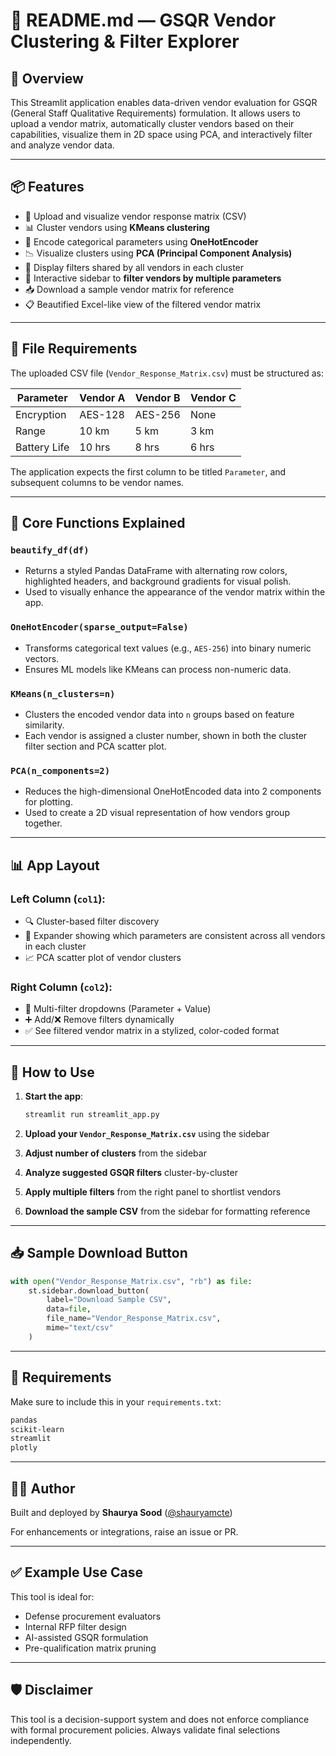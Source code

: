 # 📄 README.md — GSQR Vendor Clustering & Filter Explorer

## 🚀 Overview
This Streamlit application enables data-driven vendor evaluation for GSQR (General Staff Qualitative Requirements) formulation. It allows users to upload a vendor matrix, automatically cluster vendors based on their capabilities, visualize them in 2D space using PCA, and interactively filter and analyze vendor data.

---

## 📦 Features
- 📁 Upload and visualize vendor response matrix (CSV)
- 📊 Cluster vendors using **KMeans clustering**
- 🧠 Encode categorical parameters using **OneHotEncoder**
- 📉 Visualize clusters using **PCA (Principal Component Analysis)**
- 🧾 Display filters shared by all vendors in each cluster
- 🔎 Interactive sidebar to **filter vendors by multiple parameters**
- 📥 Download a sample vendor matrix for reference
- 📋 Beautified Excel-like view of the filtered vendor matrix

---

## 📁 File Requirements
The uploaded CSV file (`Vendor_Response_Matrix.csv`) must be structured as:

| Parameter              | Vendor A | Vendor B | Vendor C |
|------------------------|----------|----------|----------|
| Encryption             | AES-128  | AES-256  | None     |
| Range                  | 10 km    | 5 km     | 3 km     |
| Battery Life           | 10 hrs   | 8 hrs     | 6 hrs     |

The application expects the first column to be titled `Parameter`, and subsequent columns to be vendor names.

---

## 🧠 Core Functions Explained

### `beautify_df(df)`
- Returns a styled Pandas DataFrame with alternating row colors, highlighted headers, and background gradients for visual polish.
- Used to visually enhance the appearance of the vendor matrix within the app.

### `OneHotEncoder(sparse_output=False)`
- Transforms categorical text values (e.g., `AES-256`) into binary numeric vectors.
- Ensures ML models like KMeans can process non-numeric data.

### `KMeans(n_clusters=n)`
- Clusters the encoded vendor data into `n` groups based on feature similarity.
- Each vendor is assigned a cluster number, shown in both the cluster filter section and PCA scatter plot.

### `PCA(n_components=2)`
- Reduces the high-dimensional OneHotEncoded data into 2 components for plotting.
- Used to create a 2D visual representation of how vendors group together.

---

## 📊 App Layout

### Left Column (`col1`):
- 🔍 Cluster-based filter discovery
- 📌 Expander showing which parameters are consistent across all vendors in each cluster
- 📈 PCA scatter plot of vendor clusters

### Right Column (`col2`):
- 🧾 Multi-filter dropdowns (Parameter + Value)
- ➕ Add/❌ Remove filters dynamically
- ✅ See filtered vendor matrix in a stylized, color-coded format

---

## 🧪 How to Use

1. **Start the app**:
   ```bash
   streamlit run streamlit_app.py
   ```

2. **Upload your `Vendor_Response_Matrix.csv`** using the sidebar

3. **Adjust number of clusters** from the sidebar

4. **Analyze suggested GSQR filters** cluster-by-cluster

5. **Apply multiple filters** from the right panel to shortlist vendors

6. **Download the sample CSV** from the sidebar for formatting reference

---

## 📥 Sample Download Button
```python
with open("Vendor_Response_Matrix.csv", "rb") as file:
    st.sidebar.download_button(
        label="Download Sample CSV",
        data=file,
        file_name="Vendor_Response_Matrix.csv",
        mime="text/csv"
    )
```
---

## 📌 Requirements
Make sure to include this in your `requirements.txt`:
```txt
pandas
scikit-learn
streamlit
plotly
```

---

## 👨‍💻 Author
Built and deployed by **Shaurya Sood** ([@shauryamcte](https://github.com/shauryamcte))

For enhancements or integrations, raise an issue or PR.

---

## ✅ Example Use Case
This tool is ideal for:
- Defense procurement evaluators
- Internal RFP filter design
- AI-assisted GSQR formulation
- Pre-qualification matrix pruning

---

## 🛡️ Disclaimer
This tool is a decision-support system and does not enforce compliance with formal procurement policies. Always validate final selections independently.